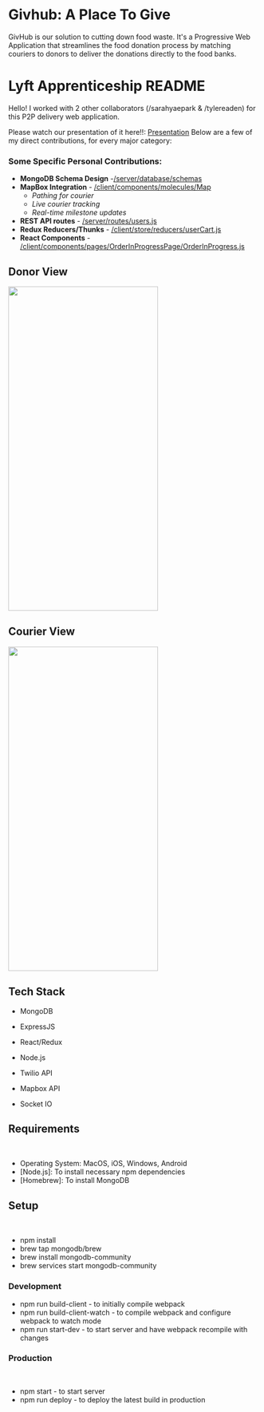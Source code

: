 # Givhub: A Place To Give

GivHub is our solution to cutting down food waste. It's a Progressive Web Application that streamlines the food donation process by matching couriers to donors to deliver the donations directly to the food banks.

# Lyft Apprenticeship README
Hello! I worked with 2 other collaborators (/sarahyaepark & /tylereaden) for this P2P delivery web application. 

Please watch our presentation of it here!!: [Presentation](https://www.youtube.com/watch?v=__foXdwet58)
Below are a few of my direct contributions, for every major category:

### Some Specific Personal Contributions:

* **MongoDB Schema Design** -[/server/database/schemas](server/database/schemas)
* **MapBox Integration** - [/client/components/molecules/Map](client/components/molecules/Map)
  * *Pathing for courier*
  * *Live courier tracking*
  * *Real-time milestone updates*
* **REST API routes** - [/server/routes/users.js](server/routes/users.js)
* **Redux Reducers/Thunks** - [/client/store/reducers/userCart.js](client/store/reducers/userCart.js)
* **React Components** - [/client/components/pages/OrderInProgressPage/OrderInProgress.js](client/components/pages/OrderInProgressPage/OrderInProgress.js)

## Donor View
<img class="inline-block" width="300px" height="650px" src="./public/Demogif.gif">

## Courier View
<img class="inline-block" width="300px" height="650px" src="./public/couriergif.gif">

## Tech Stack

* MongoDB
* ExpressJS
* React/Redux
* Node.js

* Twilio API
* Mapbox API
* Socket IO

## Requirements

​

* Operating System: MacOS, iOS, Windows, Android
* [Node.js]: To install necessary npm dependencies
* [Homebrew]: To install MongoDB
  ​

## Setup

​

* npm install
* brew tap mongodb/brew
* brew install mongodb-community
* brew services start mongodb-community
  ​

### Development

* npm run build-client - to initially compile webpack
* npm run build-client-watch - to compile webpack and configure webpack to watch mode
* npm run start-dev - to start server and have webpack recompile with changes
  ​

### Production

​

* npm start - to start server
* npm run deploy - to deploy the latest build in production
